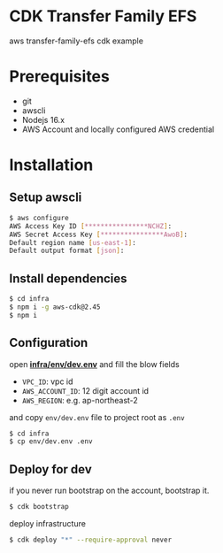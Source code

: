 # CDK Transfer Family EFS

aws transfer-family-efs cdk example

# Prerequisites

- git
- awscli
- Nodejs 16.x
- AWS Account and locally configured AWS credential

# Installation

## Setup awscli

```bash
$ aws configure
AWS Access Key ID [****************NCHZ]:
AWS Secret Access Key [****************AwoB]:
Default region name [us-east-1]:
Default output format [json]:
```

## Install dependencies

```bash
$ cd infra
$ npm i -g aws-cdk@2.45
$ npm i
```

## Configuration

open [**infra/env/dev.env**](/infra/env/dev.env) and fill the blow fields

- `VPC_ID`: vpc id
- `AWS_ACCOUNT_ID`: 12 digit account id
- `AWS_REGION`: e.g. ap-northeast-2

and copy `env/dev.env` file to project root as `.env`

```bash
$ cd infra
$ cp env/dev.env .env
```

## Deploy for dev

if you never run bootstrap on the account, bootstrap it.

```bash
$ cdk bootstrap
```

deploy infrastructure

```bash
$ cdk deploy "*" --require-approval never
```
